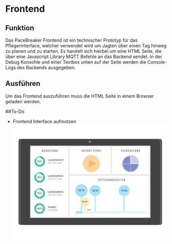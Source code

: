 # Frontend

## Funktion

Das PaceBreaker Frontend ist ein technischer Prototyp für das Pflegerinterface, welcher verwendet wird um Jagten über einen Tag hinweg zu planen und zu starten. Es handelt sich hierbei um eine HTML Seite, die über eine Javascript Library MQTT Befehle an das Backend sendet.
In der Debug Konsohle und einer Textbox unten auf der Seite werden die Console-Logs des Backends ausgegeben.

## Ausführen
Um das Frontend auszuführen muss die HTML Seite in einem Browser geladen werden.

##To-Do
- Frontend Interface aufmotzen 
![alt text](Interface_TBD.png "Interface")
